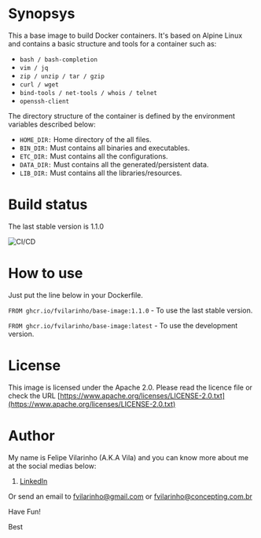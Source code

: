 Synopsys
========

This a base image to build Docker containers.
It's based on Alpine Linux and contains a basic structure and tools for a container such as:

- `bash / bash-completion`
- `vim / jq`
- `zip / unzip / tar / gzip`
- `curl / wget`
- `bind-tools / net-tools / whois / telnet`
- `openssh-client`


The directory structure of the container is defined by the environment variables described below:

- `HOME_DIR:` Home directory of the all files.
- `BIN_DIR:` Must contains all binaries and executables.
- `ETC_DIR:` Must contains all the configurations.
- `DATA_DIR:` Must contains all the generated/persistent data.
- `LIB_DIR:` Must contains all the libraries/resources.


Build status
============

The last stable version is 1.1.0

![CI/CD](https://github.com/fvilarinho/base-image/workflows/CI/CD/badge.svg)


How to use
==========

Just put the line below in your Dockerfile.

`FROM ghcr.io/fvilarinho/base-image:1.1.0` - To use the last stable version.

`FROM ghcr.io/fvilarinho/base-image:latest` - To use the development version.


License
=======

This image is licensed under the Apache 2.0. Please read the licence file or check the URL [https://www.apache.org/licenses/LICENSE-2.0.txt](https://www.apache.org/licenses/LICENSE-2.0.txt)


Author
======

My name is Felipe Vilarinho (A.K.A Vila) and you can know more about me at the social medias below:

1. [LinkedIn](https://br.linkedin.com/in/fvilarinho)

Or send an email to fvilarinho@gmail.com or fvilarinho@concepting.com.br

Have Fun!

Best
